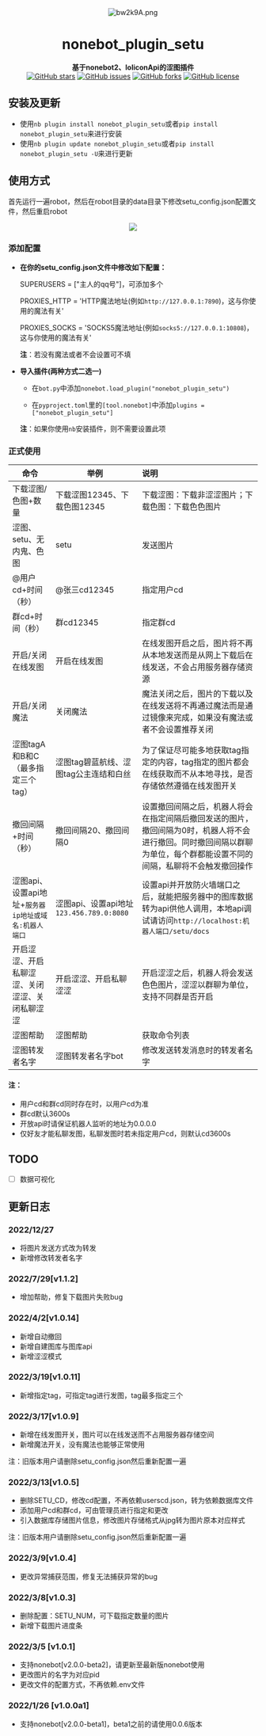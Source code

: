 



<div align="center">
    <img src="https://s4.ax1x.com/2022/03/05/bw2k9A.png" alt="bw2k9A.png" border="0"/>
    <h1>nonebot_plugin_setu</h1>
    <b>基于nonebot2、loliconApi的涩图插件</b>
    <br/>
    <a href="https://github.com/ayanamiblhx/nonebot_plugin_setu/stargazers"><img alt="GitHub stars" src="https://img.shields.io/github/stars/ayanamiblhx/nonebot_plugin_setu?color=%09%2300BFFF&style=flat-square"></a>
    <a href="https://github.com/ayanamiblhx/nonebot_plugin_setu/issues"><img alt="GitHub issues" src="https://img.shields.io/github/issues/ayanamiblhx/nonebot_plugin_setu?color=Emerald%20green&style=flat-square"></a>
    <a href="https://github.com/ayanamiblhx/nonebot_plugin_setu/network"><img alt="GitHub forks" src="https://img.shields.io/github/forks/ayanamiblhx/nonebot_plugin_setu?color=%2300BFFF&style=flat-square"></a>
    <a href="https://github.com/ayanamiblhx/nonebot_plugin_setu/blob/main/LICENSE"><img alt="GitHub license" src="https://img.shields.io/github/license/ayanamiblhx/nonebot_plugin_setu?color=Emerald%20green&style=flat-square"></a>
</div>

## 安装及更新

- 使用`nb plugin install nonebot_plugin_setu`或者`pip install nonebot_plugin_setu`来进行安装
- 使用`nb plugin update nonebot_plugin_setu`或者`pip install nonebot_plugin_setu -U`来进行更新



## 使用方式

首先运行一遍robot，然后在robot目录的data目录下修改setu_config.json配置文件，然后重启robot

<p align="center">
    <a href="https://asciinema.org/a/488190"><img src="https://pan.freeload.icu/api/v3/file/source/61/setu_config.svg?sign=HE8H1qVEnrLJtPgTtiXtjW0LXdQ29NScguGy2-iNK64%3D%3A0"/></a>
</p>

### 添加配置

- **在你的setu_config.json文件中修改如下配置：**

  SUPERUSERS = ["主人的qq号"]，可添加多个

  PROXIES_HTTP = 'HTTP魔法地址(例如`http://127.0.0.1:7890`)，这与你使用的魔法有关'

  PROXIES_SOCKS = 'SOCKS5魔法地址(例如`socks5://127.0.0.1:10808`)，这与你使用的魔法有关'

  **注**：若没有魔法或者不会设置可不填

- **导入插件(两种方式二选一)**
  
  - 在`bot.py`中添加`nonebot.load_plugin("nonebot_plugin_setu")`
  
  - 在`pyproject.toml`里的`[tool.nonebot]`中添加`plugins = ["nonebot_plugin_setu"]`
  
  **注**：如果你使用`nb`安装插件，则不需要设置此项



### 正式使用

| 命令                               | 举例                                | 说明                                                                                   |
|----------------------------------|-----------------------------------|:-------------------------------------------------------------------------------------|
| 下载涩图/色图+数量                       | 下载涩图12345、下载色图12345               | 下载涩图：下载非涩涩图片；下载色图：下载色色图片                                                             |
| 涩图、setu、无内鬼、色图                   | setu                              | 发送图片                                                                                 |
| @用户cd+时间（秒）                      | @张三cd12345                        | 指定用户cd                                                                               |
| 群cd+时间（秒）                        | 群cd12345                          | 指定群cd                                                                                |
| 开启/关闭在线发图                        | 开启在线发图                            | 在线发图开启之后，图片将不再从本地发送而是从网上下载后在线发送，不会占用服务器存储资源                                          |
| 开启/关闭魔法                          | 关闭魔法                              | 魔法关闭之后，图片的下载以及在线发送将不再通过魔法而是通过镜像来完成，如果没有魔法或者不会设置推荐关闭                                  |
| 涩图tagA和B和C（最多指定三个tag）            | 涩图tag碧蓝航线、涩图tag公主连结和白丝            | 为了保证尽可能多地获取tag指定的内容，tag指定的图片都会在线获取而不从本地寻找，是否存储依然遵循在线发图开关                             |
| 撤回间隔+时间（秒）                       | 撤回间隔20、撤回间隔0                      | 设置撤回间隔之后，机器人将会在指定间隔后撤回发送的图片，撤回间隔为0时，机器人将不会进行撤回。同时撤回间隔以群聊为单位，每个群都能设置不同的间隔，私聊将不会触发撤回操作 |
| 涩图api、设置api地址+`服务器ip地址或域名:机器人端口` | 涩图api、设置api地址`123.456.789.0:8080` | 设置api并开放防火墙端口之后，就能把服务器中的图库数据转为api供他人调用，本地api调试请访问`http://localhost:机器人端口/setu/docs`  |
| 开启涩涩、开启私聊涩涩、关闭涩涩、关闭私聊涩涩          | 开启涩涩、开启私聊涩涩                       | 开启涩涩之后，机器人将会发送色色图片，涩涩以群聊为单位，支持不同群是否开启                                                |
| 涩图帮助                             | 涩图帮助                              | 获取命令列表                                                                               |
| 涩图转发者名字                          | 涩图转发者名字bot                        | 修改发送转发消息时的转发者名字                                                                      |
 
#### 注：

- 用户cd和群cd同时存在时，以用户cd为准
- 群cd默认3600s
- 开放api时请保证机器人监听的地址为0.0.0.0
- 仅好友才能私聊发图，私聊发图时若未指定用户cd，则默认cd3600s

## TODO

- [ ] 数据可视化



## 更新日志
### 2022/12/27

- 将图片发送方式改为转发
- 新增修改转发者名字

### 2022/7/29[v1.1.2]

- 增加帮助，修复下载图片失败bug

### 2022/4/2[v1.0.14]

- 新增自动撤回
- 新增自建图库与图库api
- 新增涩涩模式



### 2022/3/19[v1.0.11]

- 新增指定tag，可指定tag进行发图，tag最多指定三个



### 2022/3/17[v1.0.9]

- 新增在线发图开关，图片可以在线发送而不占用服务器存储空间
- 新增魔法开关，没有魔法也能够正常使用

注：旧版本用户请删除setu_config.json然后重新配置一遍



### 2022/3/13[v1.0.5]

- 删除SETU_CD，修改cd配置，不再依赖userscd.json，转为依赖数据库文件
- 添加用户cd和群cd，可由管理员进行指定和更改
- 引入数据库存储图片信息，修改图片存储格式从jpg转为图片原本对应样式

注：旧版本用户请删除setu_config.json然后重新配置一遍



### 2022/3/9[v1.0.4]

- 更改异常捕获范围，修复无法捕获异常的bug



### 2022/3/8[v1.0.3]

- 删除配置：SETU_NUM，可下载指定数量的图片
- 新增下载图片进度条



### 2022/3/5 [v1.0.1]

- 支持nonebot[v2.0.0-beta2]，请更新至最新版nonebot使用
- 更改图片的名字为对应pid
- 更改文件的配置方式，不再依赖.env文件



### 2022/1/26 [v1.0.0a1]

- 支持nonebot[v2.0.0-beta1]，beta1之前的请使用0.0.6版本
